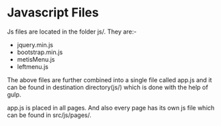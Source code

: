 # Javascript Files

Js files are located in the folder js/. They are:-

* jquery.min.js
* bootstrap.min.js
* metisMenu.js
* leftmenu.js

The above files are further combined into a single file called app.js and it can be found in destination directory\(js/\) which is done with the help of gulp.

app.js is placed in all pages. And also every page has its own js file which can be found in src/js/pages/.

